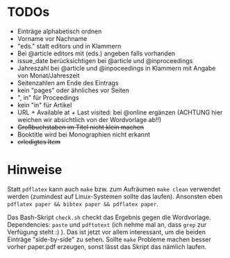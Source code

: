 # TODOs

- Einträge alphabetisch ordnen
- Vorname vor Nachname
- "eds." statt editors und in Klammern 
- Bei @article editors mit (eds.) angeben falls vorhanden
- issue_date berücksichtigen bei @article und @inproceedings
- Jahreszahl bei @article und  @inpoceedings in Klammern mit Angabe von Monat/Jahreszeit 
- Seitenzahlen am Ende des Eintrags 
- kein "pages" oder ähnliches vor Seiten
- ", in" für Proceedings
- kein "in" für Artikel 
- URL + Available at + Last visited: bei @online ergänzen (ACHTUNG hier weichen wir absichtlich von der Wordvorlage ab!!)
- ~~Großbuchstaben im Titel nicht klein machen~~
- Booktitle wird bei Monographien nicht erkannt
- ~~erledigtes Item~~

# Hinweise

Statt ```pdflatex``` kann auch ```make``` bzw. zum Aufräumen ```make clean``` verwendet werden (zumindest auf Linux-Systemen sollte das laufen). Ansonsten eben ```pdflatex paper && bibtex paper && pdflatex paper```.

Das Bash-Skript ```check.sh``` checkt das Ergebnis gegen die Wordvorlage. Dependencies: ```paste``` und ```pdftotext``` (ich nehme mal an, dass ```grep``` zur Verfügung steht :) ). Das ist jetzt vor allem interessant, um die beiden Einträge "side-by-side" zu sehen. Sollte ```make``` Probleme machen besser vorher paper.pdf erzeugen, sonst lässt das Skript das nämlich laufen.
